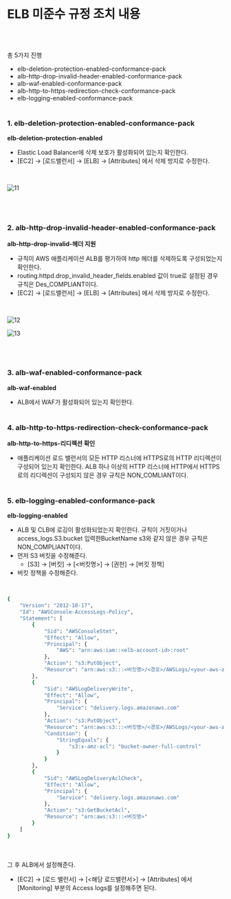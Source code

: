 # ELB 미준수 규정 조치 내용
<br><br>

총 5가지 진행
- elb-deletion-protection-enabled-conformance-pack
- alb-http-drop-invalid-header-enabled-conformance-pack
- alb-waf-enabled-conformance-pack
- alb-http-to-https-redirection-check-conformance-pack
- elb-logging-enabled-conformance-pack
<br><br>

### 1. elb-deletion-protection-enabled-conformance-pack
**elb-deletion-protection-enabled**
<br>
- Elastic Load Balancer에 삭제 보호가 활성화되어 있는지 확인한다.
- [EC2] → [로드밸런서] → [ELB] → [Attributes] 에서 삭제 방지로 수정한다.
<br>

![11](https://github.com/user-attachments/assets/3c900319-286f-43d8-982c-93342a4d8303)
<br><br>
<br><br>

### 2. alb-http-drop-invalid-header-enabled-conformance-pack
**alb-http-drop-invalid-헤더 지원**
<br>
- 규칙이 AWS 애플리케이션 ALB를 평가하여 http 헤더를 삭제하도록 구성되었는지 확인한다.
- routing.httpd.drop_invalid_header_fields.enabled 값이 true로 설정된 경우 규칙은 Des_COMPLIANT이다.
- [EC2] → [로드밸런서] → [ELB] → [Attributes] 에서 삭제 방지로 수정한다.
<br>

![12](https://github.com/user-attachments/assets/26775684-b00a-4340-bc99-6ecc1fc13713)
<br>

![13](https://github.com/user-attachments/assets/eca27bf0-8f88-4188-81d1-2086d3553608)
<br><br>
<br><br>

### 3. alb-waf-enabled-conformance-pack
**alb-waf-enabled**
<br>
- ALB에서 WAF가 활성화되어 있는지 확인한다.
<br><br>

### 4. alb-http-to-https-redirection-check-conformance-pack
**alb-http-to-https-리디렉션 확인**
<br>
- 애플리케이션 로드 밸런서의 모든 HTTP 리스너에 HTTPS로의 HTTP 리디렉션이 구성되어 있는지 확인한다. ALB 하나 이상의 HTTP 리스너에 HTTP에서 HTTPS로의 리디렉션이 구성되지 않은 경우 규칙은 NON_COMLIANT이다.
<br><br>

### 5. elb-logging-enabled-conformance-pack
**elb-logging-enabled**
<br>
- ALB 및 CLB에 로깅이 활성화되었는지 확인한다. 규칙이 거짓이거나 access_logs.S3.bucket 입력한BucketName s3와 같지 않은 경우 규칙은 NON_COMPLIANT이다.
- 먼저 S3 버킷을 수정해준다.
  - [S3] → [버킷] → [<버킷명>] → [권한] → [버킷 정책]
- 버킷 정책을 수정해준다.
<br>

```bash
{
    "Version": "2012-10-17",
    "Id": "AWSConsole-AccessLogs-Policy",
    "Statement": [
        {
            "Sid": "AWSConsoleStmt",
            "Effect": "Allow",
            "Principal": {
                "AWS": "arn:aws:iam::<elb-account-id>:root"
            },
            "Action": "s3:PutObject",
            "Resource": "arn:aws:s3:::<버킷명>/<경로>/AWSLogs/<your-aws-account-id>/*"
        },
        {
            "Sid": "AWSLogDeliveryWrite",
            "Effect": "Allow",
            "Principal": {
                "Service": "delivery.logs.amazonaws.com"
            },
            "Action": "s3:PutObject",
            "Resource": "arn:aws:s3:::<버킷명>/<경로>/AWSLogs/<your-aws-account-id>/*",
            "Condition": {
                "StringEquals": {
                    "s3:x-amz-acl": "bucket-owner-full-control"
                }
            }
        },
        {
            "Sid": "AWSLogDeliveryAclCheck",
            "Effect": "Allow",
            "Principal": {
                "Service": "delivery.logs.amazonaws.com"
            },
            "Action": "s3:GetBucketAcl",
            "Resource": "arn:aws:s3:::<버킷명>"
        }
    ]
}
```
<br><br>
그 후 ALB에서 설정해준다.
<br>
- [EC2] → [로드 밸런서] → [<해당 로드밸런서>] → [Attributes] 에서 [Monitoring] 부분의 Access logs를 설정해주면 된다.
